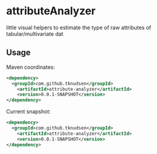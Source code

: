 # attributeAnalyzer
little visual helpers to estimate the type of raw attributes of tabular/multivariate dat

## Usage

Maven coordinates:

```xml
<dependency>
  <groupId>com.github.tknudsen</groupId>
	<artifactId>attribute-analyzer</artifactId>
	<version>0.0.1-SNAPSHOT</version>
</dependency>
```

Current snapshot:

```xml
<dependency>
  <groupId>com.github.tknudsen</groupId>
	<artifactId>attribute-analyzer</artifactId>
	<version>0.0.1-SNAPSHOT</version>
</dependency>
```
